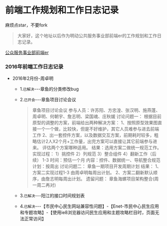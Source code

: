 # 前端工作规划和工作日志记录

麻烦点star，不要fork

> 大家好，这个地址以后作为明动公共服务事业部前端er的工作规划和工作日志记录。

[公众服务事业部前端er](https://github.com/zzm1988/logbook)

### 2016年前端工作日志记录

* 2016年2月份-周卓明

  * 1.`已解决`---章鱼的分类修改bug

  * 2.`已开会`---章鱼项目讨论会议
    >  章鱼项目讨论会议
    >  参与人员：许苏阳、方忠湟、张汉明、施燕蓬、周卓明、何朝宇、詹志明、梁国魂、庄秋媛
    >  讨论问题一：
    >  根据目前原型的调整的方案，前端给出两种解决方案：
    >  1、按照原型效果图直接一个一个做，比较快，但是不好维护，其它人员难参与进去前端工作
    >  2、出一套控件方案，以及数据交互方案，前期耗时较多，粗略估计2人X2个月+工作量，出完方案可以直接让其它前端参与进来。
    >  评估两个方案哪种适用。
    >  结果：选用方案二做统一规范工作。
    >  实现过程：
    >  1）挑控件
    >  2）列规范
    >  3）整合组件
    >  4）翻新工作（后续）
    >  1-3 时间：预估一个月
    >  内容：控件、数据统一、导航整合规范
    >  计划：按周出
    >  讨论问题二：
    >  章鱼一期项目开发周期计划
    >  结果：
    >  1、方案二实现过程1-3 由周卓明每周出计划。
    >  2、方案二翻新默认顺序，由詹志明每周出计划。
    >  遗留问题：
    >  章鱼海螺项目架构整合(周一周二再对)

  * 3.`已解决`---阳江的接口时间规划表  

  * 4.`已解决`---【市民中心民生网站兼容性问题】-【Enet-市民中心民生应用和专题攻略】-【使用ie8浏览器访问民生应用和主题攻略栏目时，页面无法正常访问】

